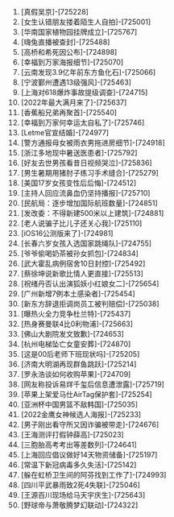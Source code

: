 
1. [真假吴京]-[725228]
1. [女生认错朋友搂着陌生人自拍]-[725001]
1. [华南国家植物园挂牌成立]-[725767]
1. [嗨兔直播被查封]-[725488]
1. [高桥和希死因公布]-[724898]
1. [幸福到万家海报细节]-[725070]
1. [云南发现3.9亿年前东方鱼化石]-[725066]
1. [宁波鄞州遭遇13级强风]-[725463]
1. [上海对618爆炸事故提级调查]-[724715]
1. [2022年最大满月来了]-[725637]
1. [香蕉船兄弟再聚首]-[725540]
1. [幸福到万家何幸运太自私了]-[725746]
1. [Letme官宣结婚]-[724977]
1. [警方通报母女被雨衣男拖进房细节]-[724918]
1. [浙江多地现中暑送医患者]-[725792]
1. [好友去世男孩看昔日视频哭泣]-[725836]
1. [男生暑期用猪肘子练习手术缝合]-[725279]
1. [美国17岁女孩变性后后悔]-[724512]
1. [主持人回应流鼻血仍坚持播报]-[725710]
1. [民航局：逐步增加国际航班数量]-[724851]
1. [发改委：不得新建500米以上建筑]-[724881]
1. [老人说骗子比儿子还关心我]-[725110]
1. [iOS16公测版来了]-[724981]
1. [长春六岁女孩入选国家跳绳队]-[724755]
1. [爷爷偷喝奶茶被孙女抓包]-[724834]
1. [武大霍乱病例宿舍10日封控]-[725492]
1. [蔡徐坤说新歌比情人更直接]-[725513]
1. [祝绪丹否认出演狐妖小红娘女二]-[725654]
1. [广州新增7例本土感染者]-[725454]
1. [新东方辞退拒调岗员工被判赔偿]-[725038]
1. [曝热火全力竞争杜兰特]-[725437]
1. [热身赛曼联4比0利物浦]-[725663]
1. [佛山大剧院发文致歉]-[724653]
1. [杭州电梯坠亡女童安葬]-[724870]
1. [这是00后老师下班现状吗]-[725205]
1. [济南大明湖再现群鱼跳跃]-[725214]
1. [罗永浩谈如何收购苹果]-[724709]
1. [网友称投诉易烊千玺后信息遭泄露]-[725719]
1. [苹果上架爱马仕AirTag保护套]-[725254]
1. [亚洲杯中国男篮不敌韩国]-[725035]
1. [2022金鹰女神候选人海报]-[725233]
1. [男子刚出看守所又因诈骗被带走]-[724676]
1. [王海测评打假钟薛高]-[725023]
1. [三胞胎高考考出等差数列]-[724641]
1. [上海回应倡议做好14天物资储备]-[725197]
1. [常温下新冠病毒多久失活]-[725142]
1. [躲在虹桥卫生间的阿芬找到工作了]-[724993]
1. [四川平武暴雨致2死4失联]-[725046]
1. [王源百川现场给马天宇庆生]-[725643]
1. [野球帝与萧敬腾梦幻联动]-[724322]